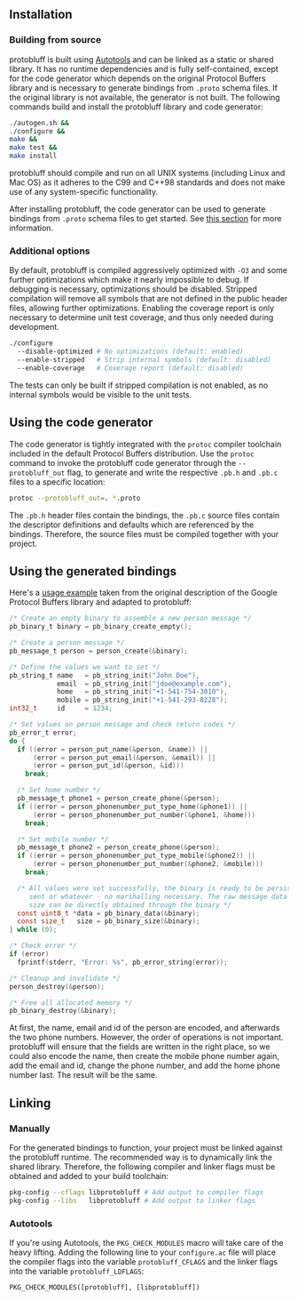## Installation

### Building from source

protobluff is built using [Autotools](
  http://www.gnu.org/software/automake/manual/html_node/Autotools-Introduction.html
) and can be linked as a static or shared library. It has no runtime
dependencies and is fully self-contained, except for the code generator which
depends on the original Protocol Buffers library and is necessary to generate
bindings from `.proto` schema files. If the original library is not available,
the generator is not built. The following commands build and install the
protobluff library and code generator:

``` sh
./autogen.sh &&
./configure &&
make &&
make test &&
make install
```

protobluff should compile and run on all UNIX systems (including Linux and Mac
OS) as it adheres to the C99 and C++98 standards and does not make use of any
system-specific functionality.

After installing protobluff, the code generator can be used to generate
bindings from `.proto` schema files to get started. See
[this section](#using-the-code-generator) for more information.

### Additional options

By default, protobluff is compiled aggressively optimized with `-O3` and some
further optimizations which make it nearly impossible to debug. If debugging
is necessary, optimizations should be disabled. Stripped compilation will
remove all symbols that are not defined in the public header files, allowing
further optimizations. Enabling the coverage report is only necessary to
determine unit test coverage, and thus only needed during development.

``` sh
./configure
  --disable-optimized # No optimizations (default: enabled)
  --enable-stripped   # Strip internal symbols (default: disabled)
  --enable-coverage   # Coverage report (default: disabled)
```

The tests can only be built if stripped compilation is not enabled, as no
internal symbols would be visible to the unit tests.

## Using the code generator

The code generator is tightly integrated with the `protoc` compiler toolchain
included in the default Protocol Buffers distribution. Use the `protoc` command
to invoke the protobluff code generator through the `--protobluff_out` flag,
to generate and write the respective `.pb.h` and `.pb.c` files to a specific
location:

``` sh
protoc --protobluff_out=. *.proto
```

The `.pb.h` header files contain the bindings, the `.pb.c` source files contain
the descriptor definitions and defaults which are referenced by the bindings.
Therefore, the source files must be compiled together with your project.

## Using the generated bindings

Here's a [usage example](
  https://developers.google.com/protocol-buffers/docs/overview#how-do-they-work
) taken from the original description of the Google Protocol Buffers library
and adapted to protobluff:

``` c
/* Create an empty binary to assemble a new person message */
pb_binary_t binary = pb_binary_create_empty();

/* Create a person message */
pb_message_t person = person_create(&binary);

/* Define the values we want to set */
pb_string_t name   = pb_string_init("John Doe"),
            email  = pb_string_init("jdoe@example.com"),
            home   = pb_string_init("+1-541-754-3010"),
            mobile = pb_string_init("+1-541-293-8228");
int32_t     id     = 1234;

/* Set values on person message and check return codes */
pb_error_t error;
do {
  if ((error = person_put_name(&person, &name)) ||
      (error = person_put_email(&person, &email)) ||
      (error = person_put_id(&person, &id)))
    break;

  /* Set home number */
  pb_message_t phone1 = person_create_phone(&person);
  if ((error = person_phonenumber_put_type_home(&phone1)) ||
      (error = person_phonenumber_put_number(&phone1, &home)))
    break;

  /* Set mobile number */
  pb_message_t phone2 = person_create_phone(&person);
  if ((error = person_phonenumber_put_type_mobile(&phone2)) ||
      (error = person_phonenumber_put_number(&phone2, &mobile)))
    break;

  /* All values were set successfully, the binary is ready to be persisted,
     sent or whatever - no marshalling necessary. The raw message data and
     size can be directly obtained through the binary */
  const uint8_t *data = pb_binary_data(&binary);
  const size_t   size = pb_binary_size(&binary);
} while (0);

/* Check error */
if (error)
  fprintf(stderr, "Error: %s", pb_error_string(error));

/* Cleanup and invalidate */
person_destroy(&person);

/* Free all allocated memory */
pb_binary_destroy(&binary);
```

At first, the name, email and id of the person are encoded, and afterwards
the two phone numbers. However, the order of operations is not important.
protobluff will ensure that the fields are written in the right place, so we
could also encode the name, then create the mobile phone number again, add the
email and id, change the phone number, and add the home phone number last.
The result will be the same.

## Linking

### Manually

For the generated bindings to function, your project must be linked against the
protobluff runtime. The recommended way is to dynamically link the shared
library. Therefore, the following compiler and linker flags must be obtained
and added to your build toolchain:

``` sh
pkg-config --cflags libprotobluff # Add output to compiler flags
pkg-config --libs   libprotobluff # Add output to linker flags
```

### Autotools

If you're using Autotools, the `PKG_CHECK_MODULES` macro will take care of the
heavy lifting. Adding the following line to your `configure.ac` file will place
the compiler flags into the variable `protobluff_CFLAGS` and the linker flags
into the variable `protobluff_LDFLAGS`:

``` makefile
PKG_CHECK_MODULES([protobluff], [libprotobluff])
```
